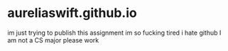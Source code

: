 # aureliaswift.github.io
im just trying to publish this assignment im so fucking tired i hate github I am not a CS major please work
